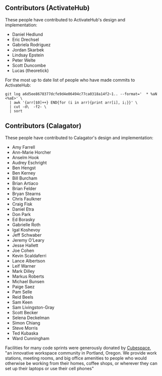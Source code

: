 ## Contributors (ActivateHub)

These people have contributed to ActivateHub's design and implementation:

  * Daniel Hedlund
  * Eric Drechsel
  * Gabriela Rodriguez
  * Jordan Skarbek
  * Lindsay Epstein
  * Peter Welte
  * Scott Duncombe
  * Lucas (theoretick)

For the most up to date list of people who have made commits to ActivateHub:

```
git log a6d5ee8678377dcfe9d4e06494c77ca0318a14f2~1.. --format='  * %aN <%aE>' \
  | awk '{arr[$0]++} END{for (i in arr){print arr[i], i;}}' \
  | cut -d\  -f2- \
  | sort
```


## Contributors (Calagator)

These people have contributed to Calagator's design and implementation:

  * Amy Farrell
  * Ann-Marie Horcher
  * Anselm Hook
  * Audrey Eschright
  * Ben Hengst
  * Ben Kerney
  * Bill Burcham
  * Brian Artiaco
  * Brian Felder
  * Bryan Stearns
  * Chris Faulkner
  * Craig Fisk
  * Daniel Etra
  * Don Park
  * Ed Borasky
  * Gabrielle Roth
  * Igal Koshevoy
  * Jeff Schwaber
  * Jeremy O'Leary
  * Jesse Hallett
  * Joe Cohen
  * Kevin Scaldaferri
  * Lance Albertson
  * Leif Warner
  * Mark Dilley
  * Markus Roberts
  * Michael Bunsen
  * Paige Saez
  * Pam Selle
  * Reid Beels
  * Sam Keen
  * Sam Livingston-Gray
  * Scott Becker
  * Selena Deckelman
  * Simon Chiang
  * Steve Morris
  * Ted Kubaska
  * Ward Cunningham

Facilities for many code sprints were generously donated by [Cubespace](http://cubespacepdx.com/), "an innovative workspace community in Portland, Oregon. We provide work stations, meeting rooms, and big office amenities to people who would otherwise be working from their homes, coffee shops, or wherever they can set up their laptops or use their cell phones"
